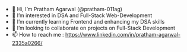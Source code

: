 - 👋 Hi, I’m Pratham Agarwal (@pratham-011ag)
- 👀 I’m interested in DSA and Full-Stack Web-Development
- 🌱 I’m currently learning Frontend and enhancing my DSA skills
- 💞️ I’m looking to collaborate on projects on Full-Stack Development
- 📫 How to reach me : https://www.linkedin.com/in/pratham-agarwal-2335a0266/

<!---
pratham-011ag/pratham-011ag is a ✨ special ✨ repository because its `README.md` (this file) appears on your GitHub profile.
You can click the Preview link to take a look at your changes.
--->
